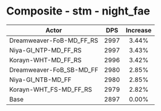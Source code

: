 # Composite - stm - night_fae
| Actor | DPS | Increase |
|---|:---:|:---:|
|Dreamweaver-FoB-MD_FF_RS|2997|3.44%|
|Niya-GI_NTP-MD_FF_RS|2997|3.43%|
|Korayn-WHT-MD_FF_RS|2996|3.42%|
|Dreamweaver-FoB_SB-MD_FF|2980|2.85%|
|Niya-GI_NTB-MD_FF|2980|2.85%|
|Korayn-WHT_FS-MD_FF_RS|2979|2.82%|
|Base|2897|0.00%|
